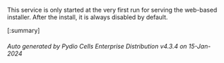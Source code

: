 






This service is only started at the very first run for serving the web-based installer. After the install, it is always disabled by default.

[:summary]

###### Auto generated by Pydio Cells Enterprise Distribution v4.3.4 on 15-Jan-2024
